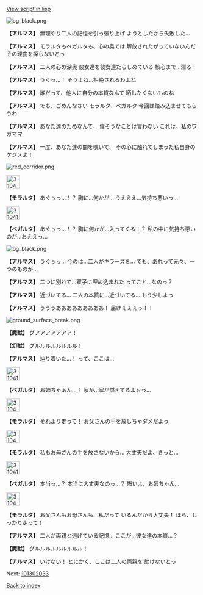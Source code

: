 [View script in lisp](../scripts/101302031.txt)

![bg_black.png](../images/backgrounds/bg_black.png)

**【アルマス】**
無理やり二人の記憶を引っ張り上げ
ようとしたから失敗した…

**【アルマス】**
モラルタもベガルタも、心の奥では
解放されたがっていないんだ
その理由を探らないとっ

**【アルマス】**
二人の心の深奥
彼女達を彼女達たらしめている
核心まで…潜る！

**【アルマス】**
うぐっ…！
そうよね…拒絶されるわよね

**【アルマス】**
誰だって、他人に自分の本質なんて
晒したくないものね

**【アルマス】**
でも、ごめんなさい
モラルタ、ベガルタ
今回は踏み込ませてもらうわ

**【アルマス】**
あなた達のためなんて、
偉そうなことは言わない
これは、私のワガママ

**【アルマス】**
一度、あなた達の闇を覗いて、
その心に触れてしまった私自身の
ケジメよ！

![red_corridor.png](../images/backgrounds/red_corridor.png)

<img src="../images/units/3104011.png" alt="3104011.png" height="34"/>

**【モラルタ】**
あぐぅっ…！？
胸に…何かが…
うえええ…気持ち悪いっ…

<img src="../images/units/3104111.png" alt="3104111.png" height="34"/>

**【ベガルタ】**
あぐぅっ…！？
胸に何かが…入ってくる！？
私の中に気持ち悪いのが…おええっ…

![bg_black.png](../images/backgrounds/bg_black.png)

**【アルマス】**
うぐぅっ…
今のは…二人がキラーズを…
でも、あれって元々、一つのものが…

**【アルマス】**
二つに別れて…双子に埋め込まれた
ってこと…なのっ？

**【アルマス】**
近づいてる…
二人の本質に…近づいてる…
もう少しよっ

**【アルマス】**
うううあああああああああ！
届けぇぇぇっ！！

![ground_surface_break.png](../images/backgrounds/ground_surface_break.png)

**【魔獣】**
グアアアアアアア！

**【幻獣】**
グルルルルルルルル！

**【アルマス】**
辿り着いた…！
って、ここは…

<img src="../images/units/3104111.png" alt="3104111.png" height="34"/>

**【ベガルタ】**
お姉ちゃぁん…！
家が…家が燃えてるよぉっ…

<img src="../images/units/3104011.png" alt="3104011.png" height="34"/>

**【モラルタ】**
それより走って！
お父さんの手を放しちゃダメだよっ

<img src="../images/units/3104011.png" alt="3104011.png" height="34"/>

**【モラルタ】**
私もお母さんの手を放さないから…
大丈夫だよ、きっと…

<img src="../images/units/3104111.png" alt="3104111.png" height="34"/>

**【ベガルタ】**
本当っ…？
本当に大丈夫なのっ…？
怖いよ、お姉ちゃん…

<img src="../images/units/3104011.png" alt="3104011.png" height="34"/>

**【モラルタ】**
お父さんもお母さんも、私だって
いるんだから大丈夫！
ほら、しっかり走って！

**【アルマス】**
二人が両親と逃げている記憶…
ここが…彼女達の本質…？

**【魔獣】**
グルルルルルルルルル！

**【アルマス】**
いけない！
とにかく、ここは二人の両親を
助けないとっ

Next: [101302033](101302033.md)

[Back to index](index.md)

